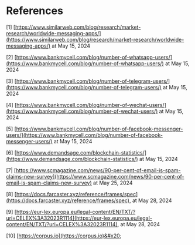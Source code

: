 # References

\[1] [https://www.similarweb.com/blog/research/market-research/worldwide-messaging-apps/](https://www.similarweb.com/blog/research/market-research/worldwide-messaging-apps/) at May 15, 2024

\[2] [https://www.bankmycell.com/blog/number-of-whatsapp-users/](https://www.bankmycell.com/blog/number-of-whatsapp-users/) at May 15, 2024

\[3] [https://www.bankmycell.com/blog/number-of-telegram-users/](https://www.bankmycell.com/blog/number-of-telegram-users/) at May 15, 2024

\[4] [https://www.bankmycell.com/blog/number-of-wechat-users/](https://www.bankmycell.com/blog/number-of-wechat-users/) at May 15, 2024

\[5] [https://www.bankmycell.com/blog/number-of-facebook-messenger-users/](https://www.bankmycell.com/blog/number-of-facebook-messenger-users/) at May 15, 2024

\[6] [https://www.demandsage.com/blockchain-statistics/](https://www.demandsage.com/blockchain-statistics/) at May 15, 2024

\[7| [https://www.scmagazine.com/news/90-per-cent-of-email-is-spam-claims-new-survey](https://www.scmagazine.com/news/90-per-cent-of-email-is-spam-claims-new-survey) at May 25, 2024

\[8] [https://docs.farcaster.xyz/reference/frames/spec](https://docs.farcaster.xyz/reference/frames/spec), at May 28, 2024

\[9] [https://eur-lex.europa.eu/legal-content/EN/TXT/?uri=CELEX%3A32023R1114](https://eur-lex.europa.eu/legal-content/EN/TXT/?uri=CELEX%3A32023R1114), at May 28, 2024

\[10] [https://corpus.io](https://corpus.io)&#x20;

